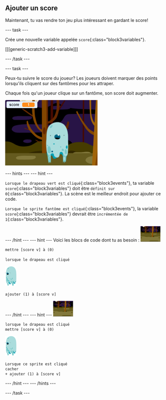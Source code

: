 ## Ajouter un score

Maintenant, tu vas rendre ton jeu plus intéressant en gardant le score!

--- task ---

Crée une nouvelle variable appelée `score`{:class="block3variables"}.

[[[generic-scratch3-add-variable]]]

--- /task ---

--- task ---

Peux-tu suivre le score du joueur? Les joueurs doivent marquer des points lorsqu'ils cliquent sur des fantômes pour les attraper.

Chaque fois qu'un joueur clique sur un fantôme, son score doit augmenter.

![Augmenter le score](images/ghost-score-test.png)

--- hints ---
 --- hint ---

`Lorsque le drapeau vert est cliqué`{:class="block3events"}, ta variable `score`{:class="block3variables"} doit être `définit sur 0`{:class="block3variables"}. La scène est le meilleur endroit pour ajouter ce code.

`Lorsque le sprite fantôme est cliqué`{:class="block3events"}, la variable `score`{:class="block3variables"} devrait être `incrémentée de 1`{:class="block3variables"}.

--- /hint --- --- hint --- Voici les blocs de code dont tu as besoin : ![icône de l'arrière-plan](images/ghost-backdrop.png)

```blocks3
mettre [score v] à (0)

lorsque le drapeau est cliqué
```

![sprite-fantôme](images/ghost-sprite.png)

```blocks3
ajouter (1) à [score v]
```

--- /hint --- --- hint --- ![icône de l'arrière-plan](images/ghost-backdrop.png)

```blocks3
lorsque le drapeau est cliqué
mettre [score v] à (0)
```

![sprite-fantôme](images/ghost-sprite.png)

```blocks3
Lorsque ce sprite est cliqué
cacher
+ ajouter (1) à [score v]
```

--- /hint --- --- /hints ---

--- /task ---